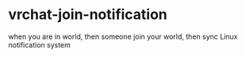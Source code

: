 # vrchat-join-notification
when you are in world, then someone join your world, then sync Linux notification system
